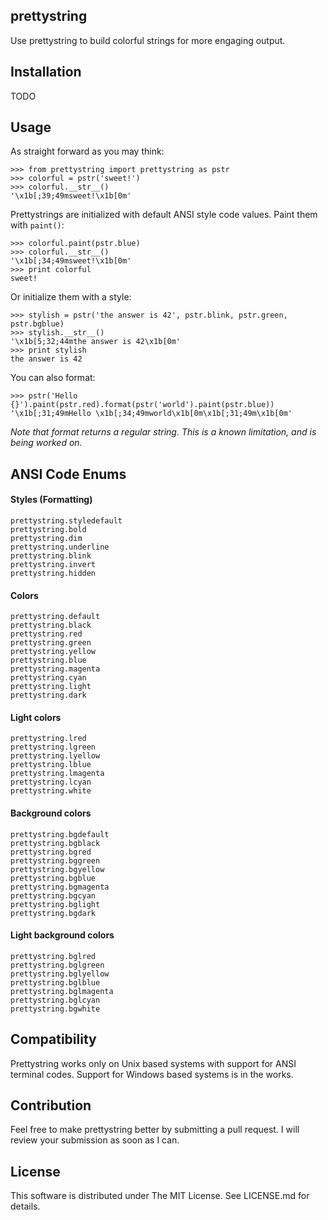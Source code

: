 ## prettystring

Use prettystring to build colorful strings for more engaging output.

## Installation

TODO

## Usage

As straight forward as you may think:

    >>> from prettystring import prettystring as pstr
    >>> colorful = pstr('sweet!')
    >>> colorful.__str__()
    '\x1b[;39;49msweet!\x1b[0m'

Prettystrings are initialized with default ANSI style code values. Paint them
with `paint()`:

    >>> colorful.paint(pstr.blue)
    >>> colorful.__str__()
    '\x1b[;34;49msweet!\x1b[0m'
    >>> print colorful
    sweet!

Or initialize them with a style:

    >>> stylish = pstr('the answer is 42', pstr.blink, pstr.green, pstr.bgblue)
    >>> stylish.__str__()
    '\x1b[5;32;44mthe answer is 42\x1b[0m'
    >>> print stylish
    the answer is 42

You can also format:

    >>> pstr('Hello {}').paint(pstr.red).format(pstr('world').paint(pstr.blue))
    '\x1b[;31;49mHello \x1b[;34;49mworld\x1b[0m\x1b[;31;49m\x1b[0m'

*Note that format returns a regular string. This is a known limitation, and is
being worked on.*

## ANSI Code Enums

#### Styles (Formatting)
    prettystring.styledefault
    prettystring.bold
    prettystring.dim
    prettystring.underline
    prettystring.blink
    prettystring.invert
    prettystring.hidden

#### Colors
    prettystring.default
    prettystring.black
    prettystring.red
    prettystring.green
    prettystring.yellow
    prettystring.blue
    prettystring.magenta
    prettystring.cyan
    prettystring.light
    prettystring.dark

#### Light colors
    prettystring.lred
    prettystring.lgreen
    prettystring.lyellow
    prettystring.lblue
    prettystring.lmagenta
    prettystring.lcyan
    prettystring.white

#### Background colors
    prettystring.bgdefault
    prettystring.bgblack
    prettystring.bgred
    prettystring.bggreen
    prettystring.bgyellow
    prettystring.bgblue
    prettystring.bgmagenta
    prettystring.bgcyan
    prettystring.bglight
    prettystring.bgdark

#### Light background colors
    prettystring.bglred
    prettystring.bglgreen
    prettystring.bglyellow
    prettystring.bglblue
    prettystring.bglmagenta
    prettystring.bglcyan
    prettystring.bgwhite

## Compatibility

Prettystring works only on Unix based systems with support for ANSI terminal
codes. Support for Windows based systems is in the works.

## Contribution

Feel free to make prettystring better by submitting a pull request. I will
review your submission as soon as I can.

## License

This software is distributed under The MIT License. See LICENSE.md for details.
